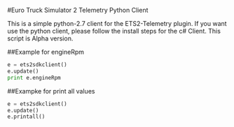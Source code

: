 #Euro Truck Simulator 2 Telemetry Python Client

This is a simple python-2.7 client for the ETS2-Telemetry plugin. If you want use the python client, please follow the install steps for the c# Client. This script is Alpha version.

##Example for engineRpm
```python
e = ets2sdkclient()
e.update()
print e.engineRpm
```

##Exampke for print all values
```python
e = ets2sdkclient()
e.update()
e.printall()
```